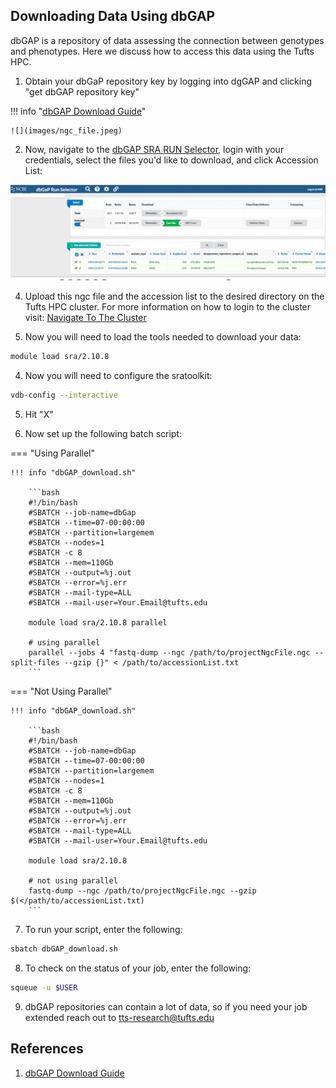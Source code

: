 ## Downloading Data Using dbGAP

dbGAP is a repository of data assessing the connection between genotypes and phenotypes. Here we discuss how to access this data using the Tufts HPC.

1. Obtain your dbGaP repository key by logging into dgGAP and clicking "get dbGAP repository key"

!!! info "[dbGAP Download Guide](https://www.ncbi.nlm.nih.gov/sra/docs/sra-dbgap-download/)"

    ![](images/ngc_file.jpeg)

2. Now, navigate to the [dbGAP SRA RUN Selector](https://www.ncbi.nlm.nih.gov/Traces/study/), login with your credentials, select the files you'd like to download, and click Accession List:

![](images/accList.png)

4. Upload this ngc file and the accession list to the desired directory on the Tufts HPC cluster. For more information on how to login to the cluster visit: [Navigate To The Cluster](../hpc-user-guide/navigate-to-cluster.md)

3. Now you will need to load the tools needed to download your data:

```bash
module load sra/2.10.8
```

4. Now you will need to configure the sratoolkit:

```bash
vdb-config --interactive
```
5. Hit "X"

6. Now set up the following batch script:

=== "Using Parallel"

    !!! info "dbGAP_download.sh"

        ```bash
        #!/bin/bash
        #SBATCH --job-name=dbGap
        #SBATCH --time=07-00:00:00
        #SBATCH --partition=largemem
        #SBATCH --nodes=1
        #SBATCH -c 8
        #SBATCH --mem=110Gb
        #SBATCH --output=%j.out
        #SBATCH --error=%j.err
        #SBATCH --mail-type=ALL
        #SBATCH --mail-user=Your.Email@tufts.edu
        
        module load sra/2.10.8 parallel
    
        # using parallel
        parallel --jobs 4 "fastq-dump --ngc /path/to/projectNgcFile.ngc --split-files --gzip {}" < /path/to/accessionList.txt
        ```

=== "Not Using Parallel"

    !!! info "dbGAP_download.sh"

        ```bash
        #!/bin/bash
        #SBATCH --job-name=dbGap
        #SBATCH --time=07-00:00:00
        #SBATCH --partition=largemem
        #SBATCH --nodes=1
        #SBATCH -c 8
        #SBATCH --mem=110Gb
        #SBATCH --output=%j.out
        #SBATCH --error=%j.err
        #SBATCH --mail-type=ALL
        #SBATCH --mail-user=Your.Email@tufts.edu
    
        module load sra/2.10.8 
        
        # not using parallel
        fastq-dump --ngc /path/to/projectNgcFile.ngc --gzip $(</path/to/accessionList.txt)
        ```
    
7. To run your script, enter the following:

```bash
sbatch dbGAP_download.sh
```

8. To check on the status of your job, enter the following:

```bash
squeue -u $USER
```

9. dbGAP repositories can contain a lot of data, so if you need your job extended reach out to [tts-research@tufts.edu](tts-research@tufts.edu)


## References

1. [dbGAP Download Guide](https://www.ncbi.nlm.nih.gov/sra/docs/sra-dbgap-download/)

